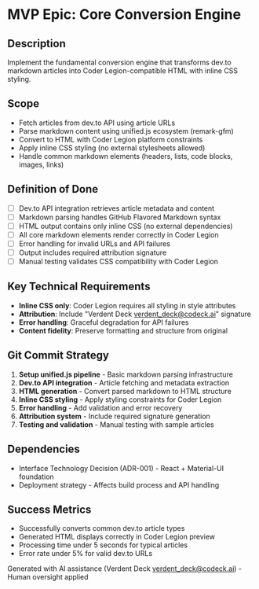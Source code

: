 # MVP Epic: Core Conversion Engine

## Description
Implement the fundamental conversion engine that transforms dev.to markdown articles into Coder Legion-compatible HTML with inline CSS styling.

## Scope
- Fetch articles from dev.to API using article URLs
- Parse markdown content using unified.js ecosystem (remark-gfm)
- Convert to HTML with Coder Legion platform constraints
- Apply inline CSS styling (no external stylesheets allowed)
- Handle common markdown elements (headers, lists, code blocks, images, links)

## Definition of Done
- [ ] Dev.to API integration retrieves article metadata and content
- [ ] Markdown parsing handles GitHub Flavored Markdown syntax
- [ ] HTML output contains only inline CSS (no external dependencies)
- [ ] All core markdown elements render correctly in Coder Legion
- [ ] Error handling for invalid URLs and API failures
- [ ] Output includes required attribution signature
- [ ] Manual testing validates CSS compatibility with Coder Legion

## Key Technical Requirements
- **Inline CSS only**: Coder Legion requires all styling in style attributes
- **Attribution**: Include "Verdent Deck <verdent_deck@codeck.ai>" signature
- **Error handling**: Graceful degradation for API failures
- **Content fidelity**: Preserve formatting and structure from original

## Git Commit Strategy
1. **Setup unified.js pipeline** - Basic markdown parsing infrastructure
2. **Dev.to API integration** - Article fetching and metadata extraction  
3. **HTML generation** - Convert parsed markdown to HTML structure
4. **Inline CSS styling** - Apply styling constraints for Coder Legion
5. **Error handling** - Add validation and error recovery
6. **Attribution system** - Include required signature generation
7. **Testing and validation** - Manual testing with sample articles

## Dependencies
- Interface Technology Decision (ADR-001) - React + Material-UI foundation
- Deployment strategy - Affects build process and API handling

## Success Metrics
- Successfully converts common dev.to article types
- Generated HTML displays correctly in Coder Legion preview
- Processing time under 5 seconds for typical articles
- Error rate under 5% for valid dev.to URLs

Generated with AI assistance (Verdent Deck <verdent_deck@codeck.ai>) - Human oversight applied